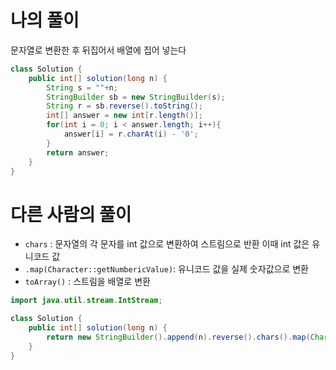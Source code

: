 # 나의 풀이
문자열로 변환한 후 뒤집어서 배열에 집어 넣는다
```java
class Solution {
    public int[] solution(long n) {
        String s = ""+n;
        StringBuilder sb = new StringBuilder(s);
        String r = sb.reverse().toString();
        int[] answer = new int[r.length()];
        for(int i = 0; i < answer.length; i++){
            answer[i] = r.charAt(i) - '0';
        }
        return answer;
    }
}
```

# 다른 사람의 풀이
* `chars` : 문자열의 각 문자를 int 값으로 변환하여 스트림으로 반환 이때 int 값은 유니코드 값
* `.map(Character::getNumbericValue)`: 유니코드 값을 실제 숫자값으로 변환
* `toArray()` : 스트림을 배열로 변환

```java
import java.util.stream.IntStream;

class Solution {
    public int[] solution(long n) {
        return new StringBuilder().append(n).reverse().chars().map(Character::getNumericValue).toArray();
    }
}

```